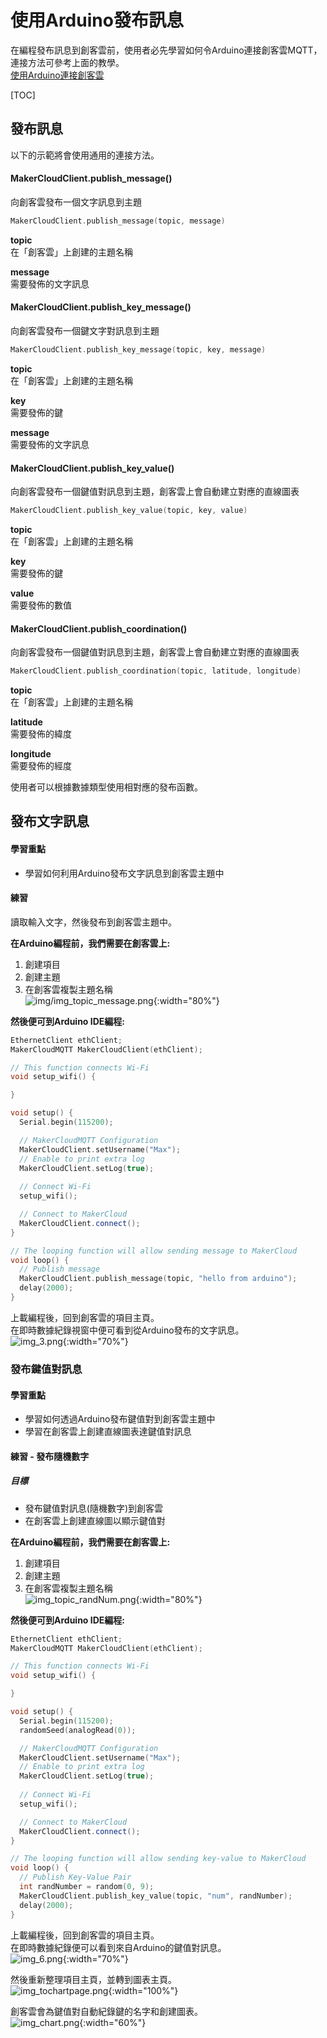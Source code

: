 # 使用Arduino發布訊息
在編程發布訊息到創客雲前，使用者必先學習如何令Arduino連接創客雲MQTT，連接方法可參考上面的教學。  
[使用Arduino連接創客雲](../../ch4_connect/arduino/connect_arduino.md)

[TOC]

## 發布訊息
以下的示範將會使用通用的連接方法。

#### MakerCloudClient.publish_message()
向創客雲發布一個文字訊息到主題
```cpp
MakerCloudClient.publish_message(topic, message)
```
**topic**  
在「創客雲」上創建的主題名稱

**message**  
需要發佈的文字訊息

#### MakerCloudClient.publish_key_message()
向創客雲發布一個鍵文字對訊息到主題
```cpp
MakerCloudClient.publish_key_message(topic, key, message)
```
**topic**  
在「創客雲」上創建的主題名稱

**key**  
需要發佈的鍵

**message**  
需要發佈的文字訊息

#### MakerCloudClient.publish_key_value()
向創客雲發布一個鍵值對訊息到主題，創客雲上會自動建立對應的直線圖表
```cpp
MakerCloudClient.publish_key_value(topic, key, value)
```
**topic**  
在「創客雲」上創建的主題名稱

**key**  
需要發佈的鍵

**value**  
需要發佈的數值

#### MakerCloudClient.publish_coordination()
向創客雲發布一個鍵值對訊息到主題，創客雲上會自動建立對應的直線圖表
```cpp
MakerCloudClient.publish_coordination(topic, latitude, longitude)
```
**topic**  
在「創客雲」上創建的主題名稱

**latitude**  
需要發佈的緯度

**longitude**  
需要發佈的經度

使用者可以根據數據類型使用相對應的發布函數。

## 發布文字訊息
#### 學習重點
- 學習如何利用Arduino發布文字訊息到創客雲主題中

#### 練習
讀取輸入文字，然後發布到創客雲主題中。

**在Arduino編程前，我們需要在創客雲上:**

1. 創建項目
2. 創建主題
3. 在創客雲複製主題名稱  
![img/img_topic_message.png](img/img_topic_message.png){:width="80%"}

**然後便可到Arduino IDE編程:**
```cpp
EthernetClient ethClient;
MakerCloudMQTT MakerCloudClient(ethClient);

// This function connects Wi-Fi
void setup_wifi() {

}

void setup() {
  Serial.begin(115200);

  // MakerCloudMQTT Configuration
  MakerCloudClient.setUsername("Max");
  // Enable to print extra log
  MakerCloudClient.setLog(true);
  
  // Connect Wi-Fi
  setup_wifi();

  // Connect to MakerCloud
  MakerCloudClient.connect();
}

// The looping function will allow sending message to MakerCloud
void loop() {
  // Publish message
  MakerCloudClient.publish_message(topic, "hello from arduino");
  delay(2000);
}
```

上載編程後，回到創客雲的項目主頁。  
在即時數據紀錄視窗中便可看到從Arduino發布的文字訊息。  
![img_3.png](img/img_3.png){:width="70%"}

### 發布鍵值對訊息
#### 學習重點
- 學習如何透過Arduino發布鍵值對到創客雲主題中
- 學習在創客雲上創建直線圖表達鍵值對訊息

#### 練習 - 發布隨機數字
##### 目標
- 發布鍵值對訊息(隨機數字)到創客雲
- 在創客雲上創建直線圖以顯示鍵值對

**在Arduino編程前，我們需要在創客雲上:**

1. 創建項目
2. 創建主題
3. 在創客雲複製主題名稱  
![img_topic_randNum.png](img/img_topic_randNum.png){:width="80%"}

**然後便可到Arduino IDE編程:**
```cpp
EthernetClient ethClient;
MakerCloudMQTT MakerCloudClient(ethClient);

// This function connects Wi-Fi
void setup_wifi() {

}

void setup() {
  Serial.begin(115200);
  randomSeed(analogRead(0));

  // MakerCloudMQTT Configuration
  MakerCloudClient.setUsername("Max");
  // Enable to print extra log
  MakerCloudClient.setLog(true);
  
  // Connect Wi-Fi
  setup_wifi();

  // Connect to MakerCloud
  MakerCloudClient.connect();
}

// The looping function will allow sending key-value to MakerCloud
void loop() {
  // Publish Key-Value Pair
  int randNumber = random(0, 9);
  MakerCloudClient.publish_key_value(topic, "num", randNumber);
  delay(2000);
}
```
上載編程後，回到創客雲的項目主頁。  
在即時數據紀錄便可以看到來自Arduino的鍵值對訊息。  
![img_6.png](img/img_6.png){:width="70%"}

然後重新整理項目主頁，並轉到圖表主頁。  
![img_tochartpage.png](img/img_tochartpage.png){:width="100%"}

創客雲會為鍵值對自動紀錄鍵的名字和創建圖表。  
![img_chart.png](img/img_chart.png){:width="60%"}